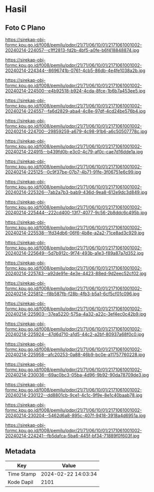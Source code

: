 # Hasil

## Foto C Plano

https://sirekap-obj-formc.kpu.go.id/f008/pemilu/pdpr/21/71/06/10/01/2171061001002-20240214-224057--c1ff2813-fd2b-4bf5-a0fe-b6f418848874.jpg

https://sirekap-obj-formc.kpu.go.id/f008/pemilu/pdpr/21/71/06/10/01/2171061001002-20240214-224344--8696741b-0761-4cb5-86db-4e4fe1038a2b.jpg

https://sirekap-obj-formc.kpu.go.id/f008/pemilu/pdpr/21/71/06/10/01/2171061001002-20240214-224500--e4b92518-b924-4cda-8fce-1b6b7a453ee5.jpg

https://sirekap-obj-formc.kpu.go.id/f008/pemilu/pdpr/21/71/06/10/01/2171061001002-20240214-224557--fa6d2829-aba4-4c8e-97df-4cd24be576b4.jpg

https://sirekap-obj-formc.kpu.go.id/f008/pemilu/pdpr/21/71/06/10/01/2171061001002-20240214-224700--29859259-a679-4c98-91b6-a6c50507778c.jpg

https://sirekap-obj-formc.kpu.go.id/f008/pemilu/pdpr/21/71/06/10/01/2171061001002-20240214-224915--b439fd0b-e3c0-4c79-af0c-cae7d16dde1a.jpg

https://sirekap-obj-formc.kpu.go.id/f008/pemilu/pdpr/21/71/06/10/01/2171061001002-20240214-225125--0c9f37be-07b7-4b71-91fe-3f06751e6c99.jpg

https://sirekap-obj-formc.kpu.go.id/f008/pemilu/pdpr/21/71/06/10/01/2171061001002-20240214-225326--7ab2a7b3-bab9-436d-9ea8-612e9dc3d849.jpg

https://sirekap-obj-formc.kpu.go.id/f008/pemilu/pdpr/21/71/06/10/01/2171061001002-20240214-225444--222cd400-13f7-4077-9c56-2b8ddc6c495b.jpg

https://sirekap-obj-formc.kpu.go.id/f008/pemilu/pdpr/21/71/06/10/01/2171061001002-20240214-225538--1fd34db6-06f6-4b8e-a2a2-71ce8ad3c929.jpg

https://sirekap-obj-formc.kpu.go.id/f008/pemilu/pdpr/21/71/06/10/01/2171061001002-20240214-225649--5d7b912c-9f74-493b-a1e3-f89a87a7d352.jpg

https://sirekap-obj-formc.kpu.go.id/f008/pemilu/pdpr/21/71/06/10/01/2171061001002-20240214-225743--a92de91e-4e3e-4423-88ed-9d2eec52cf02.jpg

https://sirekap-obj-formc.kpu.go.id/f008/pemilu/pdpr/21/71/06/10/01/2171061001002-20240214-225812--f8b587fb-f28b-4fb3-b5a1-6cf5cf01c096.jpg

https://sirekap-obj-formc.kpu.go.id/f008/pemilu/pdpr/21/71/06/10/01/2171061001002-20240214-225903--37ea5220-575a-4a32-a22c-3ef4ec0c42b9.jpg

https://sirekap-obj-formc.kpu.go.id/f008/pemilu/pdpr/21/71/06/10/01/2171061001002-20240214-225924--47d6d710-a1d5-44c2-a2bf-80937a68f0c0.jpg

https://sirekap-obj-formc.kpu.go.id/f008/pemilu/pdpr/21/71/06/10/01/2171061001002-20240214-225958--afc20253-0a88-46b9-bc0e-a11757760228.jpg

https://sirekap-obj-formc.kpu.go.id/f008/pemilu/pdpr/21/71/06/10/01/2171061001002-20240214-230036--69ac0bc3-05ba-4d96-9b92-90da78709de3.jpg

https://sirekap-obj-formc.kpu.go.id/f008/pemilu/pdpr/21/71/06/10/01/2171061001002-20240214-230122--dd8801cb-9ce1-4c1c-9f9e-8e1c40baab78.jpg

https://sirekap-obj-formc.kpu.go.id/f008/pemilu/pdpr/21/71/06/10/01/2171061001002-20240214-230204--5462d6a8-895c-407f-9418-3918a4d6951a.jpg

https://sirekap-obj-formc.kpu.go.id/f008/pemilu/pdpr/21/71/06/10/01/2171061001002-20240214-224241--fb5dafca-5ba6-445f-bf34-71889f0f603f.jpg


## Metadata

| Key        | Value               |
| ---------- | ------------------- |
| Time Stamp | 2024-02-22 14:03:34 |
| Kode Dapil | 2101                |



